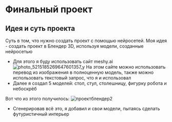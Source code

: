 # Финальный проект
## Идея и суть проекта
Суть в том, что нужно создать проект с помощью нейросетей.
Моя идея - создать проект в Блендер 3D, используя модели, созданные нейросетью

- Для этого я буду использовать сайт meshy.ai
![photo_5215185269647601357_y](https://github.com/user-attachments/assets/baec62aa-2174-4d5e-afb9-9adf70519893)
На этом сайте можно использовать перевод из изображения в полноценную модель, также можно использовать текстовый запрос, что я и использовал
- Далее я создал 5 моделей: стол, стул, столешницу, фигурку робота и небоскрёб

Вот что из этого получилось:
![проектблендер2](https://github.com/user-attachments/assets/26ca667d-0beb-4e1a-bc05-7a18098a4e22)
- Сгенерировав всё это, я добавил и свои модели, пытаясь сделать футуристичный интерьер
